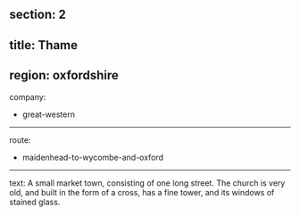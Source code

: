 section: 2
----
title: Thame
----
region: oxfordshire
----
company:
- great-western
----
route:
- maidenhead-to-wycombe-and-oxford
----
text: A small market town, consisting of one long street. The church is very old, and built in the form of a cross, has a fine tower, and its windows of stained glass.
